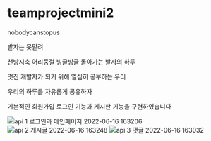 # teamprojectmini2

nobodycanstopus

발자는 못말려

천방지축 어리둥절 빙글빙글 돌아가는 발자의 하루

멋진 개발자가 되기 위해 열심히 공부하는 우리

우리의 하루를 자유롭게 공유하자

기본적인 회원가입 로그인 기능과
게시판 기능을 구현하였습니다


![api 1 로그인과 메인페이지 2022-06-16 163206](https://user-images.githubusercontent.com/103565908/174017171-650eb57f-4c3b-4993-92c2-7ad4ca32e507.png)
![api 2 게시글 2022-06-16 163248](https://user-images.githubusercontent.com/103565908/174017199-7f807168-ace4-4dd5-a1e9-74f87b3704cc.png)
![api 3 댓글 2022-06-16 163032](https://user-images.githubusercontent.com/103565908/174017207-74e2fac6-30eb-4731-a5a3-b614c70ad5d4.png)
